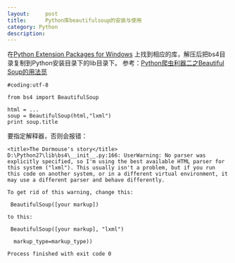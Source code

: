```yaml
---
layout:     post
title:      Python库beautifulsoup的安装与使用
category: Python
description: 
---
```


在[Python Extension Packages for Windows](http://www.lfd.uci.edu/~gohlke/pythonlibs/)
上找到相应的库，解压后把bs4目录复制到Python安装目录下的lib目录下。
参考：[Python爬虫利器二之Beautiful Soup的用法觅](http://cuiqingcai.com/1319.html)
```
#coding:utf-8

from bs4 import BeautifulSoup

html = ...
soup = BeautifulSoup(html,"lxml")
print soup.title
```
要指定解释器，否则会报错：
```
<title>The Dormouse's story</title>
D:\Python27\lib\bs4\__init__.py:166: UserWarning: No parser was explicitly specified, so I'm using the best available HTML parser for this system ("lxml"). This usually isn't a problem, but if you run this code on another system, or in a different virtual environment, it may use a different parser and behave differently.

To get rid of this warning, change this:

 BeautifulSoup([your markup])

to this:

 BeautifulSoup([your markup], "lxml")

  markup_type=markup_type))

Process finished with exit code 0
```
